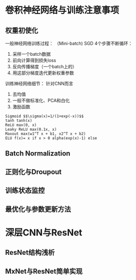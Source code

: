# 卷积神经网络与训练注意事项
## 权重初使化
一般神经网络训练过程：
（Mini-batch) SGD 4个步骤不断循环：

1. 采样一个batch数据
2. 前向计算得到损失loss
3. 反向传播梯度（一个batch上的）
4. 用这部分梯度迭代更新权重参数

训练神经网络细节：
针对CNN而言

1. 去均值
2. 一般不做标准化、PCA和白化
3. 激励函数
```
Sigmoid $$\sigma(x)=1/(1+exp(-x))$$
tanh tanh(x)
ReLU max(0, x)
Leaky ReLU max(0.1x, x)
Maxout max(w1^T x + b1, x2^T x + b2)
ELU f(x)= x if x > 0 alpha(exp(x)-1) else  
```


## Batch Normalization
## 正则化与Droupout
## 训练状态监控
## 最优化与参数更新方法

# 深层CNN与ResNet
## ResNet结构浅析
## MxNet与ResNet简单实现
